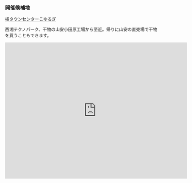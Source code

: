 ### 開催候補地

[橘タウンセンターこゆるぎ](https://www.city.odawara.kanagawa.jp/public-i/t-center/koyurugi/)  

西湘テクノパーク、干物の山安小田原工場から至近。帰りに山安の直売場で干物を買うこともできます。



<iframe src="https://www.google.com/maps/embed?pb=!1m14!1m8!1m3!1d814.1323140104175!2d139.2276698!3d35.2928286!3m2!1i1024!2i768!4f13.1!3m3!1m2!1s0x6019af0e77ded28f%3A0x714edbea68f007b3!2z5qmY44K_44Km44Oz44K744Oz44K_44O844GT44KG44KL44GO!5e0!3m2!1sja!2sjp!4v1738553939115!5m2!1sja!2sjp" width="600" height="450" style="border:0;" allowfullscreen="" loading="lazy" referrerpolicy="no-referrer-when-downgrade"></iframe>
